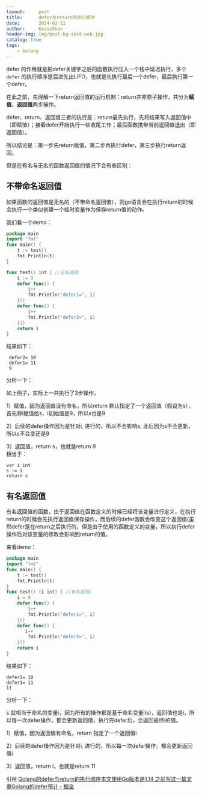 ```yaml
---
layout:     post
title:      defer与return的执行顺序
date:       2024-02-11
author:     KevinShan
header-img: img/post-bg-ios9-web.jpg
catalog: true
tags:
    - Golang
---
```


defer 的作用就是把defer关键字之后的函数执行压入一个栈中延迟执行，多个 `defer` 的执行顺序是后进先出LIFO，也就是先执行最后一个defer，最后执行第一个defer。

在此之前，先理解一下return返回值的运行机制：return并非原子操作，共分为**赋值**、**返回值**两步操作。

defer、return、返回值三者的执行是：return最先执行，先将结果写入返回值中（即赋值）；接着defer开始执行一些收尾工作；最后函数携带当前返回值退出（即返回值）。

所以结论是：第一步先return赋值，第二步再执行defer，第三步执行return返回。

但是在有名与无名的函数返回值的情况下会有些区别：

## 不带命名返回值

如果函数的返回值是无名的（不带命名返回值），则go语言会在执行return的时候会执行一个类似创建一个临时变量作为保存return值的动作。

我们看一个demo：

```go
package main
import "fmt"
func main() {
    t := test()
    fmt.Println(t)
}

func test() int { //无名返回
    i := 9
    defer func() {
        i++
        fmt.Println("defer1=", i)
    }()
    defer func() {
        i++
        fmt.Println("defer2=", i)
    }()
    return i
}
```

结果如下：

```
 defer2= 10 
 defer1= 11 
 9
```

分析一下：

如上例子，实际上一共执行了3步操作，

1）赋值，因为返回值没有命名，所以return 默认指定了一个返回值（假设为s），首先将i赋值给s，i初始值是9，所以s也是9

2）后续的defer操作因为是针对i, 进行的，所以不会影响s, 此后因为s不会更新，所以s不会变还是9

3）返回值，return s，也就是return 9  
相当于：  

```
var i int  
s := i  
return s
```

## 有名返回值

有名返回值的函数，由于返回值在函数定义的时候已经将该变量进行定义，在执行return的时候会先执行返回值保存操作，而后续的defer函数会改变这个返回值(虽然defer是在return之后执行的，但是由于使用的函数定义的变量，所以执行defer操作后对该变量的修改会影响到return的值。

来看demo：

```go
package main
import "fmt"
func main() {
    t := test()
    fmt.Println(t)
}
func test() (i int) { //有名返回i
    i = 9
    defer func() {
        i++
        fmt.Println("defer1=", i)
    }()
    defer func() {
       i++
        fmt.Println("defer2=", i)
    }()
    return i
}
```

结果如下：

```
defer2= 10 
defer1= 11 
11
```

分析一下：

s 就相当于命名的变量i，因为所有的操作都是基于命名变量i(s)，返回值也是i，所以每一次defer操作，都会更新返回值，执行完defer后，会返回最终i的值。

1）赋值，因为返回值有命名，return 指定了一个返回值i

2）后续的defer操作因为是针对i, 进行的，所以每一次defer操作，都会更新返回值i

3）返回值，return i，也就是return 11

引用
[Golang的defer与return的执行顺序本文使用Go版本是1.14 之前写过一篇文章Golang的defer预计 - 掘金](https://juejin.cn/post/7095631673865273352)
  
